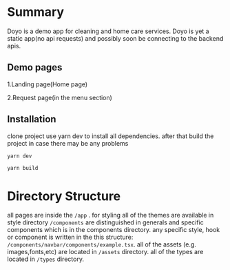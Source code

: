 # Summary

Doyo is a demo app for cleaning and home care services. Doyo is yet a static app(no api requests) and possibly soon be connecting to the backend apis.

## Demo pages

1.Landing page(Home page)

2.Request page(in the menu section)

## Installation

clone project use yarn dev to install all dependencies. after that build the project in case there may be any problems

```bash
yarn dev

yarn build
```

# Directory Structure

all pages are inside the `/app` . for styling all of the themes are available in style directory
`/components` are distinguished in generals and specific components which is in the components directory.
any specific style, hook or component is written in the this structure: `/components/navbar/components/example.tsx`. all of the assets (e.g. images,fonts,etc) are located in `/assets` directory. all of the types are located in `/types` directory.
